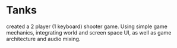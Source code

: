 # Tanks
 created a 2 player (1 keyboard) shooter game. 
Using simple game mechanics, integrating world and screen space UI, as well as game architecture and audio mixing.
